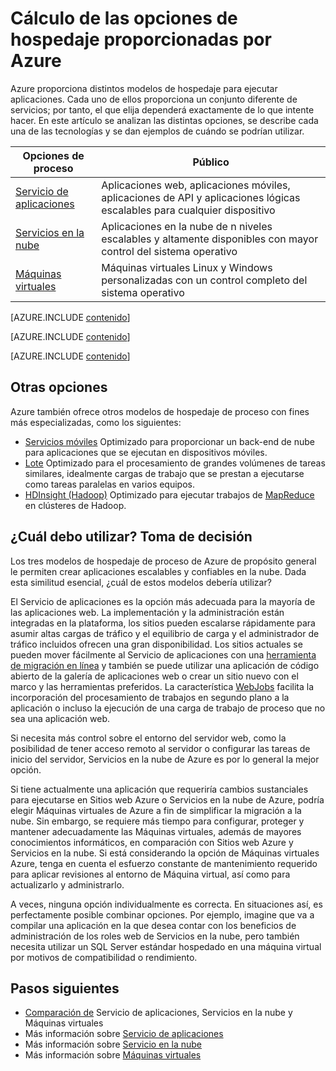 <properties 
	pageTitle="Cálculo de las opciones de hospedaje proporcionadas por Azure" 
	description="Obtenga información sobre la forma en que Azure hospeda las opciones y cómo funcionan: Máquinas virtuales, Sitios web y Servicios en la nube, entre otros" 
	headerExpose="" 
	footerExpose="" 
	services="cloud-services,virtual-machines"
	authors="Thraka" 
	documentationCenter=""
	manager="timlt"/>

<tags 
	ms.service="multiple" 
	ms.workload="multiple" 
	ms.tgt_pltfrm="na" 
	ms.devlang="na" 
	ms.topic="article" 
	ms.date="09/08/2015" 
	ms.author="adegeo;cephalin;kathydav"/>




# Cálculo de las opciones de hospedaje proporcionadas por Azure

Azure proporciona distintos modelos de hospedaje para ejecutar aplicaciones. Cada uno de ellos proporciona un conjunto diferente de servicios; por tanto, el que elija dependerá exactamente de lo que intente hacer. En este artículo se analizan las distintas opciones, se describe cada una de las tecnologías y se dan ejemplos de cuándo se podrían utilizar.

| Opciones de proceso | Público |
| ------------------ | --------   |
| [Servicio de aplicaciones] | Aplicaciones web, aplicaciones móviles, aplicaciones de API y aplicaciones lógicas escalables para cualquier dispositivo |
| [Servicios en la nube] | Aplicaciones en la nube de n niveles escalables y altamente disponibles con mayor control del sistema operativo |
| [Máquinas virtuales] | Máquinas virtuales Linux y Windows personalizadas con un control completo del sistema operativo |

[AZURE.INCLUDE [contenido](../../includes/app-service-choose-me-content.md)]

[AZURE.INCLUDE [contenido](../../includes/cloud-services-choose-me-content.md)]

[AZURE.INCLUDE [contenido](../../includes/virtual-machines-choose-me-content.md)]

## Otras opciones

Azure también ofrece otros modelos de hospedaje de proceso con fines más especializadas, como los siguientes:

* [Servicios móviles](/services/mobile-services/) Optimizado para proporcionar un back-end de nube para aplicaciones que se ejecutan en dispositivos móviles.
* [Lote](/services/batch/) Optimizado para el procesamiento de grandes volúmenes de tareas similares, idealmente cargas de trabajo que se prestan a ejecutarse como tareas paralelas en varios equipos.
* [HDInsight (Hadoop)](/services/hdinsight/) Optimizado para ejecutar trabajos de [MapReduce](http://www.asp.net/aspnet/overview/developing-apps-with-windows-azure/building-real-world-cloud-apps-with-windows-azure/data-storage-options/#hadoop) en clústeres de Hadoop. 

## ¿Cuál debo utilizar? Toma de decisión

Los tres modelos de hospedaje de proceso de Azure de propósito general le permiten crear aplicaciones escalables y confiables en la nube. Dada esta similitud esencial, ¿cuál de estos modelos debería utilizar?

El Servicio de aplicaciones es la opción más adecuada para la mayoría de las aplicaciones web. La implementación y la administración están integradas en la plataforma, los sitios pueden escalarse rápidamente para asumir altas cargas de tráfico y el equilibrio de carga y el administrador de tráfico incluidos ofrecen una gran disponibilidad. Los sitios actuales se pueden mover fácilmente al Servicio de aplicaciones con una [herramienta de migración en línea](https://www.migratetoazure.net/) y también se puede utilizar una aplicación de código abierto de la galería de aplicaciones web o crear un sitio nuevo con el marco y las herramientas preferidos. La característica [WebJobs](http://go.microsoft.com/fwlink/?linkid=390226) facilita la incorporación del procesamiento de trabajos en segundo plano a la aplicación o incluso la ejecución de una carga de trabajo de proceso que no sea una aplicación web.

Si necesita más control sobre el entorno del servidor web, como la posibilidad de tener acceso remoto al servidor o configurar las tareas de inicio del servidor, Servicios en la nube de Azure es por lo general la mejor opción.

Si tiene actualmente una aplicación que requeriría cambios sustanciales para ejecutarse en Sitios web Azure o Servicios en la nube de Azure, podría elegir Máquinas virtuales de Azure a fin de simplificar la migración a la nube. Sin embargo, se requiere más tiempo para configurar, proteger y mantener adecuadamente las Máquinas virtuales, además de mayores conocimientos informáticos, en comparación con Sitios web Azure y Servicios en la nube. Si está considerando la opción de Máquinas virtuales Azure, tenga en cuenta el esfuerzo constante de mantenimiento requerido para aplicar revisiones al entorno de Máquina virtual, así como para actualizarlo y administrarlo.

A veces, ninguna opción individualmente es correcta. En situaciones así, es perfectamente posible combinar opciones. Por ejemplo, imagine que va a compilar una aplicación en la que desea contar con los beneficios de administración de los roles web de Servicios en la nube, pero también necesita utilizar un SQL Server estándar hospedado en una máquina virtual por motivos de compatibilidad o rendimiento.

<!-- In this case, the best option is to combine compute hosting options, as the figure below shows.--

<a name="fig4"></a>
![07_CombineTechnologies][07_CombineTechnologies] 
 
**Figure: A single application can use multiple hosting options.**

As the figure illustrates, the Cloud Services VMs run in a separate cloud service from the Virtual Machines VMs. Still, the two can communicate quite efficiently, so building an app this way is sometimes the best choice.
[07_CombineTechnologies]: ./media/fundamentals-application-models/ExecModels_07_CombineTechnologies.png
!-->

[Servicio de aplicaciones]: #tellmeas
[Máquinas virtuales]: #tellmevm
[Servicios en la nube]: #tellmecs

## Pasos siguientes

* [Comparación de](../choose-web-site-cloud-service-vm/) Servicio de aplicaciones, Servicios en la nube y Máquinas virtuales
* Más información sobre [Servicio de aplicaciones](../app-service-web-overview.md)
* Más información sobre [Servicio en la nube](services/cloud-services/)
* Más información sobre [Máquinas virtuales](https://msdn.microsoft.com/library/azure/jj156143.aspx) 

<!---HONumber=Oct15_HO3-->
